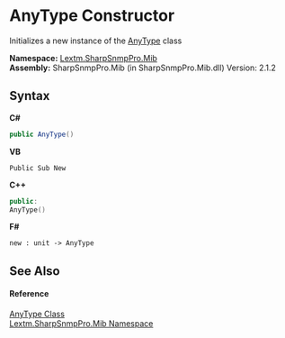 # AnyType Constructor 
 

Initializes a new instance of the <a href="T_Lextm_SharpSnmpPro_Mib_AnyType">AnyType</a> class

**Namespace:**&nbsp;<a href="N_Lextm_SharpSnmpPro_Mib">Lextm.SharpSnmpPro.Mib</a><br />**Assembly:**&nbsp;SharpSnmpPro.Mib (in SharpSnmpPro.Mib.dll) Version: 2.1.2

## Syntax

**C#**<br />
``` C#
public AnyType()
```

**VB**<br />
``` VB
Public Sub New
```

**C++**<br />
``` C++
public:
AnyType()
```

**F#**<br />
``` F#
new : unit -> AnyType
```


## See Also


#### Reference
<a href="T_Lextm_SharpSnmpPro_Mib_AnyType">AnyType Class</a><br /><a href="N_Lextm_SharpSnmpPro_Mib">Lextm.SharpSnmpPro.Mib Namespace</a><br />